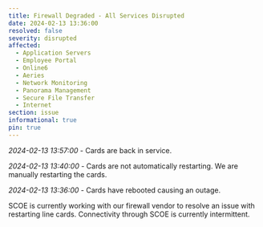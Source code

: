 ```yaml
---
title: Firewall Degraded - All Services Disrupted
date: 2024-02-13 13:36:00
resolved: false
severity: disrupted
affected:
  - Application Servers
  - Employee Portal
  - Online6
  - Aeries
  - Network Monitoring
  - Panorama Management
  - Secure File Transfer
  - Internet
section: issue
informational: true
pin: true
---
```


*2024-02-13 13:57:00* - Cards are back in service.

*2024-02-13 13:40:00* - Cards are not automatically restarting. We are manually restarting the cards.

*2024-02-13 13:36:00* - Cards have rebooted causing an outage.

SCOE is currently working with our firewall vendor to resolve an issue with restarting line cards. Connectivity through SCOE is currently intermittent.
